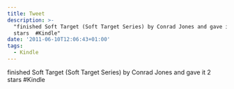 ```yaml
---
title: Tweet
description: >-
  "finished Soft Target (Soft Target Series) by Conrad Jones and gave it 2
  stars  #Kindle"
date: '2011-06-10T12:06:43+01:00'
tags:
  - Kindle
---
```

finished Soft Target (Soft Target Series) by Conrad Jones and gave it 2 stars  #Kindle
